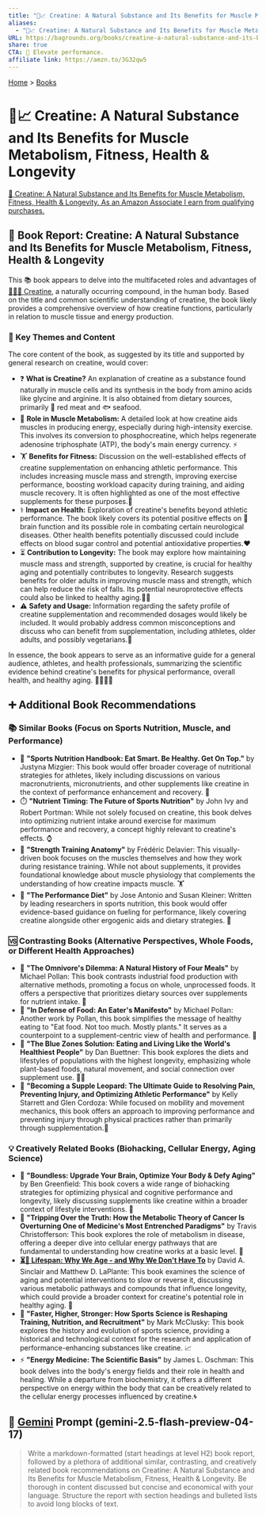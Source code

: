 ```yaml
---
title: "💪📈 Creatine: A Natural Substance and Its Benefits for Muscle Metabolism, Fitness, Health & Longevity"
aliases:
  - "💪📈 Creatine: A Natural Substance and Its Benefits for Muscle Metabolism, Fitness, Health & Longevity"
URL: https://bagrounds.org/books/creatine-a-natural-substance-and-its-benefits-for-muscle-metabolism-fitness-health-longevity
share: true
CTA: 💪 Elevate performance.
affiliate link: https://amzn.to/3G32qw5
---
```

[Home](../index.md) > [Books](./index.md)  
# 💪📈 Creatine: A Natural Substance and Its Benefits for Muscle Metabolism, Fitness, Health & Longevity  
[🛒 Creatine: A Natural Substance and Its Benefits for Muscle Metabolism, Fitness, Health & Longevity. As an Amazon Associate I earn from qualifying purchases.](https://amzn.to/3G32qw5)  
  
## 📖 Book Report: Creatine: A Natural Substance and Its Benefits for Muscle Metabolism, Fitness, Health & Longevity  
  
This 📚 book appears to delve into the multifaceted roles and advantages of [💪🏋️‍♂️ Creatine](../topics/creatine.md), a naturally occurring compound, in the human body. Based on the title and common scientific understanding of creatine, the book likely provides a comprehensive overview of how creatine functions, particularly in relation to muscle tissue and energy production.  
  
### 📌 Key Themes and Content  
  
The core content of the book, as suggested by its title and supported by general research on creatine, would cover:  
  
* ❓ **What is Creatine?** An explanation of creatine as a substance found naturally in muscle cells and its synthesis in the body from amino acids like glycine and arginine. It is also obtained from dietary sources, primarily 🥩 red meat and 🐟 seafood.  
* 💪 **Role in Muscle Metabolism:** A detailed look at how creatine aids muscles in producing energy, especially during high-intensity exercise. This involves its conversion to phosphocreatine, which helps regenerate adenosine triphosphate (ATP), the body's main energy currency. ⚡  
* 🏋️ **Benefits for Fitness:** Discussion on the well-established effects of creatine supplementation on enhancing athletic performance. This includes increasing muscle mass and strength, improving exercise performance, boosting workload capacity during training, and aiding muscle recovery. It is often highlighted as one of the most effective supplements for these purposes.🥇  
* ⚕️ **Impact on Health:** Exploration of creatine's benefits beyond athletic performance. The book likely covers its potential positive effects on 🧠 brain function and its possible role in combating certain neurological diseases. Other health benefits potentially discussed could include effects on blood sugar control and potential antioxidative properties.❤️  
* ⏳ **Contribution to Longevity:** The book may explore how maintaining muscle mass and strength, supported by creatine, is crucial for healthy aging and potentially contributes to longevity. Research suggests benefits for older adults in improving muscle mass and strength, which can help reduce the risk of falls. Its potential neuroprotective effects could also be linked to healthy aging.👵👴  
* ⚠️ **Safety and Usage:** Information regarding the safety profile of creatine supplementation and recommended dosages would likely be included. It would probably address common misconceptions and discuss who can benefit from supplementation, including athletes, older adults, and possibly vegetarians.🌱  
  
In essence, the book appears to serve as an informative guide for a general audience, athletes, and health professionals, summarizing the scientific evidence behind creatine's benefits for physical performance, overall health, and healthy aging. 👨‍⚕️👩‍⚕️  
  
## ➕ Additional Book Recommendations  
  
### 📚 Similar Books (Focus on Sports Nutrition, Muscle, and Performance)  
  
* 🍎 **"Sports Nutrition Handbook: Eat Smart. Be Healthy. Get On Top."** by Justyna Mizgier: This book would offer broader coverage of nutritional strategies for athletes, likely including discussions on various macronutrients, micronutrients, and other supplements like creatine in the context of performance enhancement and recovery. 💪  
* ⏱️ **"Nutrient Timing: The Future of Sports Nutrition"** by John Ivy and Robert Portman: While not solely focused on creatine, this book delves into optimizing nutrient intake around exercise for maximum performance and recovery, a concept highly relevant to creatine's effects. ⌚  
* 🦴 **"Strength Training Anatomy"** by Frédéric Delavier: This visually-driven book focuses on the muscles themselves and how they work during resistance training. While not about supplements, it provides foundational knowledge about muscle physiology that complements the understanding of how creatine impacts muscle. 🏋️  
* 🧪 **"The Performance Diet"** by Jose Antonio and Susan Kleiner: Written by leading researchers in sports nutrition, this book would offer evidence-based guidance on fueling for performance, likely covering creatine alongside other ergogenic aids and dietary strategies. 🔬  
  
### 🆚 Contrasting Books (Alternative Perspectives, Whole Foods, or Different Health Approaches)  
  
* 🌽 **"The Omnivore's Dilemma: A Natural History of Four Meals"** by Michael Pollan: This book contrasts industrial food production with alternative methods, promoting a focus on whole, unprocessed foods. It offers a perspective that prioritizes dietary sources over supplements for nutrient intake. 🚜  
* 🥗 **"In Defense of Food: An Eater's Manifesto"** by Michael Pollan: Another work by Pollan, this book simplifies the message of healthy eating to "Eat food. Not too much. Mostly plants." It serves as a counterpoint to a supplement-centric view of health and performance. 🥦  
* 💙 **"The Blue Zones Solution: Eating and Living Like the World's Healthiest People"** by Dan Buettner: This book explores the diets and lifestyles of populations with the highest longevity, emphasizing whole plant-based foods, natural movement, and social connection over supplement use. 🤸‍♀️  
* 🤸 **"Becoming a Supple Leopard: The Ultimate Guide to Resolving Pain, Preventing Injury, and Optimizing Athletic Performance"** by Kelly Starrett and Glen Cordoza: While focused on mobility and movement mechanics, this book offers an approach to improving performance and preventing injury through physical practices rather than primarily through supplementation.🧘  
  
### 💡 Creatively Related Books (Biohacking, Cellular Energy, Aging Science)  
  
* 🧠 **"Boundless: Upgrade Your Brain, Optimize Your Body & Defy Aging"** by Ben Greenfield: This book covers a wide range of biohacking strategies for optimizing physical and cognitive performance and longevity, likely discussing supplements like creatine within a broader context of lifestyle interventions. 🚀  
* 🦠 **"Tripping Over the Truth: How the Metabolic Theory of Cancer Is Overturning One of Medicine's Most Entrenched Paradigms"** by Travis Christofferson: This book explores the role of metabolism in disease, offering a deeper dive into cellular energy pathways that are fundamental to understanding how creatine works at a basic level. 🧬  
* **[⏳🙅 Lifespan: Why We Age - and Why We Don't Have To](./lifespan-why-we-age-and-why-we-dont-have-to.md)** by David A. Sinclair and Matthew D. LaPlante: This book examines the science of aging and potential interventions to slow or reverse it, discussing various metabolic pathways and compounds that influence longevity, which could provide a broader context for creatine's potential role in healthy aging. 👴  
* 🏅 **"Faster, Higher, Stronger: How Sports Science is Reshaping Training, Nutrition, and Recruitment"** by Mark McClusky: This book explores the history and evolution of sports science, providing a historical and technological context for the research and application of performance-enhancing substances like creatine. 📈  
* ⚡ **"Energy Medicine: The Scientific Basis"** by James L. Oschman: This book delves into the body's energy fields and their role in health and healing. While a departure from biochemistry, it offers a different perspective on energy within the body that can be creatively related to the cellular energy processes influenced by creatine.🌀  
  
## 💬 [Gemini](../software/gemini.md) Prompt (gemini-2.5-flash-preview-04-17)  
> Write a markdown-formatted (start headings at level H2) book report, followed by a plethora of additional similar, contrasting, and creatively related book recommendations on Creatine: A Natural Substance and Its Benefits for Muscle Metabolism, Fitness, Health & Longevity. Be thorough in content discussed but concise and economical with your language. Structure the report with section headings and bulleted lists to avoid long blocks of text.